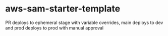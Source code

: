 # aws-sam-starter-template
PR deploys to ephemeral stage with variable overrides, main deploys to dev and prod deploys to prod with manual approval
